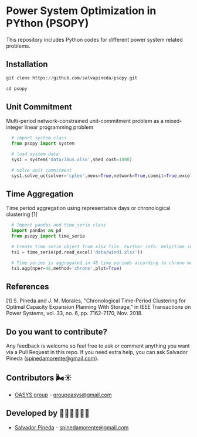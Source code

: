 # Power System Optimization in PYthon (PSOPY)

This repository includes Python codes for different power system related problems.

## Installation

```python
git clone https://github.com/salvapineda/psopy.git

cd psopy
```

## Unit Commitment

Multi-period network-constrained unit-commitment problem as a mixed-integer linear programming problem

```python
  # import system class
  from psopy import system

  # load system data
  sys1 = system('data/3bus.xlsx',shed_cost=1000)

  # solve unit commitment
  sys1.solve_uc(solver='cplex',neos=True,network=True,commit=True,excel=True)
```

## Time Aggregation

Time period aggregation using representative days or chronological clustering [1]

```python
  # Import pandas and time_serie class
  import pandas as pd
  from psopy import time_serie

  # Create time_serie object from xlsx file. Further info: help(time_serie)
  ts1 = time_serie(pd.read_excel('data/wind1.xlsx'))

  # Time series is aggregated in 48 time periods according to chrono method. Further info: help(time_serie.agg)
  ts1.agg(nper=48,method='chrono',plot=True)
```

## References

[1]  S. Pineda and J. M. Morales, "Chronological Time-Period Clustering for Optimal Capacity Expansion Planning With Storage," in IEEE Transactions on Power Systems, vol. 33, no. 6, pp. 7162-7170, Nov. 2018.

## Do you want to contribute?
 
 Any feedback is welcome so feel free to ask or comment anything you want via a Pull Request in this repo. If you need extra help, you can ask Salvador Pineda (spinedamorente@gmail.com).
 
 ## Contributors 🌬☀
 
 * [OASYS group](http://oasys.uma.es) -  groupoasys@gmail.com
 
 ## Developed by 👨‍💻👨‍💻👩‍💻
 * [Salvador Pineda](https://www.researchgate.net/profile/Salvador_Pineda) - spinedamorente@gmail.com
